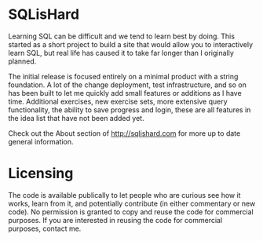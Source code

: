 SQLisHard
=========

Learning SQL can be difficult and we tend to learn best by doing. This started as a short project 
to build a site that would allow you to interactively learn SQL, but real life has caused it to 
take far longer than I originally planned.

The initial release is focused entirely on a minimal product with a string foundation. A lot of 
the change deployment, test infrastructure, and so on has been built to let me quickly add small
features or additions as I have time. Additional exercises, new exercise sets, more extensive
query functionality, the ability to save progress and login, these are all features in the idea 
list that have not been added yet.

Check out the About section of http://sqlishard.com for more up to date general information.

Licensing
==========

The code is available publically to let people who are curious see how it works, learn from it, and 
potentially contribute (in either commentary or new code). No permission is granted to copy and 
reuse the code for commercial purposes. If you are interested in reusing the code for commercial
purposes, contact me.
